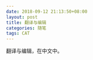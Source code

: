 ```yaml
---
date: 2018-09-12 21:13:50+08:00
layout: post
title: 翻译与编辑
categories: 随笔
tags: CAT
---
```


翻译与编辑，在中文中。


